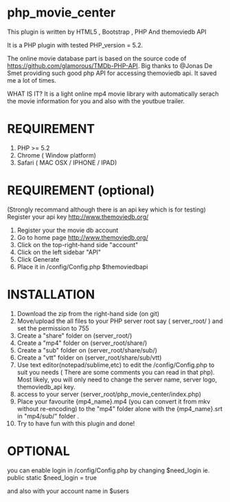 php_movie_center
================

This plugin is written by HTML5 , Bootstrap , PHP And themoviedb API

It is a PHP plugin with tested PHP_version = 5.2.

The online movie database part is based on the source code of https://github.com/glamorous/TMDb-PHP-API. Big thanks to @Jonas De Smet providing such good php API for accessing themoviedb api. It saved me a lot of times.

WHAT IS IT?
It is a light online mp4 movie library with automatically serach the movie information for you and also with the youtbue trailer.

REQUIREMENT 
================
1. PHP >= 5.2
2. Chrome ( Window platform)
3. Safari ( MAC OSX / IPHONE / IPAD)


REQUIREMENT (optional)
================

(Strongly recommand although there is an api key which is for testing) 
Register your api key http://www.themoviedb.org/

1. Register your the movie db account
2. Go to home page http://www.themoviedb.org/
3. Click on the top-right-hand side "account"
4. Click on the left sidebar "API"
5. Click Generate 
6. Place it in /config/Config.php  $themoviedbapi


INSTALLATION
================
1. Download the zip from the right-hand side (on git)
2. Move/upload the all files to your PHP server root say ( server_root/ ) and set the permission to 755
3. Create a "share" folder on (server_root/)
4. Create a "mp4" folder on (server_root/share/)
5. Create a "sub" folder on (server_root/share/sub/)
6. Create a "vtt" folder on (server_root/share/sub/vtt)
7. Use text editor(notepad/sublime,etc) to edit the /config/Config.php to suit you needs ( There are some comments you can read in that php). Most likely, you will only need to change the server name, server logo, themoviedb_api key.
8. access to your server (server_root/php_movie_center/index.php)
9. Place your favourite {mp4_name}.mp4 (you can convert it from mkv without re-encoding) to the "mp4" folder alone with the {mp4_name}.srt in "mp4/sub/" folder .
10. Try to have fun with this plugin and done!


OPTIONAL
================
you can enable login in /config/Config.php by changing $need_login
ie.
public static $need_login = true

and also with your account name in $users

